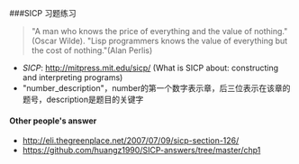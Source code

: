 ###SICP 习题练习
> "A man who knows the price of everything and the value of nothing."(Oscar Wilde).
> "Lisp programmers knows the value of everything but the cost of nothing."(Alan Perlis)

* *SICP*: http://mitpress.mit.edu/sicp/ (What is SICP about: constructing and interpreting programs)
* "number_description"，number的第一个数字表示章，后三位表示在该章的题号，description是题目的关键字
 
#### Other people's answer
* http://eli.thegreenplace.net/2007/07/09/sicp-section-126/
* https://github.com/huangz1990/SICP-answers/tree/master/chp1

